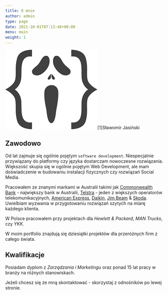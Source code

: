 ```yaml
---
title: O mnie
author: admin
type: page
date: 2021-10-01T07:13:48+00:00
menu: main
weight: 1
---
```

![](/images/2018/01/Coder-sm.png#right)[1]Sławomir Jasiński

## Zawodowo  
Od lat zajmuje się ogólnie pojętym `software development`. Niespecjalnie przywiązany do platformy czy języka dostarczam nowoczesne rozwiązania. Większość skupia się w ogólnie pojętym Web Development, ale mam doświadczenie w budowaniu instalacji fizycznych czy rozwiązań Social Media.

Pracowałem ze znanymi markami w Australii takimi jak [Commonwealth Bank](https://www.commbank.com.au/) - największy bank w Australii, [Telstra](https://www.telstra.com.au/) - jeden z większych operatorów telekomunikacyjnych, [American Express](https://www.americanexpress.com/en-au/), [Daikin](https://www.daikin.com.au/), [Jim Beam](https://www.jimbeam.com/en-au/) & [Skoda](https://www.skoda.com.au/). Uwielbiam wyzwania w przygotowaniu rozwiązań szytych na miarę każdego klienta.

W Polsce pracowałem przy projektach dla *Hewlett & Packard*, *MAN Trucks*, czy *YKK*.

W moim portfolio znajdują się dziesiątki projektów dla przeróżnych firm z całego świata.

## Kwalifikacje   
Posiadam dyplom z _Zarządzania i Marketingu_ oraz ponad 15 lat pracy w branży na różnych stanowiskach.

Jeżeli chcesz się ze mną skontaktować - skorzystaj z odnośników po lewej stronie.
